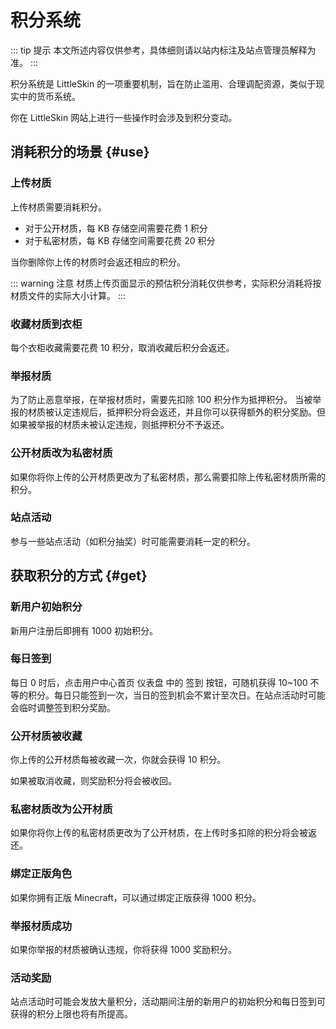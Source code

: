 <script setup>
import {
    faGaugeHigh,
    faFileArrowUp, faStar, faCircleExclamation, faLock, faCakeCandles, faChampagneGlasses,
    faUserPlus, faCalendarCheck, faHeart, faLockOpen, faLink, faHandcuffs
} from '@fortawesome/free-solid-svg-icons'
</script>

# 积分系统

::: tip 提示
本文所述内容仅供参考，具体细则请以站内标注及站点管理员解释为准。
:::

积分系统是 LittleSkin 的一项重要机制，旨在防止滥用、合理调配资源，类似于现实中的货币系统。

你在 LittleSkin 网站上进行一些操作时会涉及到积分变动。

## 消耗积分的场景 {#use}

### <FA :icon="faFileArrowUp" /> 上传材质

上传材质需要消耗积分。

- 对于公开材质，每 KB 存储空间需要花费 1 积分
- 对于私密材质，每 KB 存储空间需要花费 20 积分

当你删除你上传的材质时会返还相应的积分。

::: warning 注意
材质上传页面显示的预估积分消耗仅供参考，实际积分消耗将按材质文件的实际大小计算。
:::

### <FA :icon="faStar" /> 收藏材质到衣柜

每个衣柜收藏需要花费 10 积分，取消收藏后积分会返还。

### <FA :icon="faCircleExclamation" /> 举报材质

为了防止恶意举报，在举报材质时，需要先扣除 100 积分作为抵押积分。
当被举报的材质被认定违规后，抵押积分将会返还，并且你可以获得额外的积分奖励。但如果被举报的材质未被认定违规，则抵押积分不予返还。

### <FA :icon="faLock" /> 公开材质改为私密材质

如果你将你上传的公开材质更改为了私密材质，那么需要扣除上传私密材质所需的积分。

### <FA :icon="faCakeCandles" /> 站点活动

参与一些站点活动（如积分抽奖）时可能需要消耗一定的积分。

## 获取积分的方式 {#get}

### <FA :icon="faUserPlus" /> 新用户初始积分

新用户注册后即拥有 1000 初始积分。

### <FA :icon="faCalendarCheck" /> 每日签到

每日 0 时后，点击用户中心首页 <BSSection><FA :icon="faGaugeHigh" /> 仪表盘 </BSSection> 中的 <BSButton><FA :icon="faCalendarCheck" /> 签到</BSButton> 按钮，可随机获得 10~100 不等的积分。每日只能签到一次，当日的签到机会不累计至次日。在站点活动时可能会临时调整签到积分奖励。

### <FA :icon="faHeart" /> 公开材质被收藏

你上传的公开材质每被收藏一次，你就会获得 10 积分。

如果被取消收藏，则奖励积分将会被收回。

### <FA :icon="faLockOpen" /> 私密材质改为公开材质

如果你将你上传的私密材质更改为了公开材质，在上传时多扣除的积分将会被返还。

### <FA :icon="faLink" /> 绑定正版角色

如果你拥有正版 Minecraft，可以通过绑定正版获得 1000 积分。

### <FA :icon="faHandcuffs" /> 举报材质成功

如果你举报的材质被确认违规，你将获得 1000 奖励积分。

### <FA :icon="faChampagneGlasses" /> 活动奖励

站点活动时可能会发放大量积分，活动期间注册的新用户的初始积分和每日签到可获得的积分上限也将有所提高。
